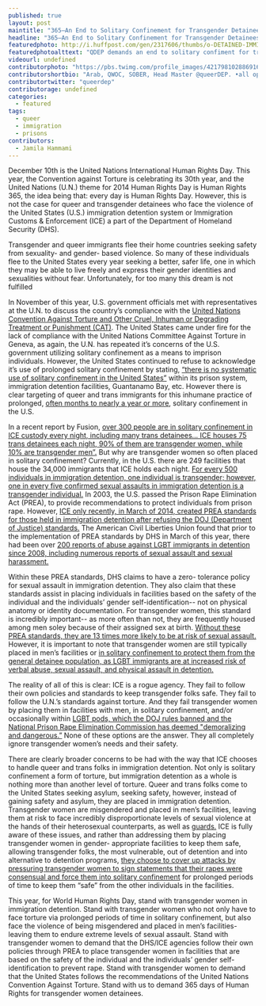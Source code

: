 ```yaml
---
published: true
layout: post
maintitle: "365—An End to Solitary Confinement for Transgender Detainees - {Young}ist"
headline: "365—An End to Solitary Confinement for Transgender Detainees"
featuredphoto: http://i.huffpost.com/gen/2317606/thumbs/o-DETAINED-IMMIGRANTS-facebook.jpg
featuredphotoalttext: "QDEP demands an end to solitary confiment for trans migrant detainees facing deportation - photo credit: HuffPO" 
videourl: undefined
contributorphoto: "https://pbs.twimg.com/profile_images/421798102886916096/OleCDmct.png"
contributorshortbio: "Arab, QWOC, SOBER, Head Master @queerDEP. •all opinions are my own•"
contributortwitter: "queerdep"
contributorage: undefined
categories: 
  - featured
tags: 
  - queer
  - immigration
  - prisons
contributors: 
  - Jamila Hammami
---
```

December 10th is the United Nations International Human Rights Day. This year, the Convention against Torture is celebrating its 30th year, and the United Nations (U.N.) theme for 2014 Human Rights Day is Human Rights 365, the idea being that: every day is Human Rights Day. However, this is not the case for queer and transgender detainees who face the violence of the United States (U.S.) immigration detention system or Immigration Customs & Enforcement (ICE) a part of the Department of Homeland Security (DHS).

Transgender and queer immigrants flee their home countries seeking safety from sexuality- and gender- based violence. So many of these individuals flee to the United States every year seeking a better, safer life, one in which they may be able to live freely and express their gender identities and sexualities without fear. Unfortunately, for too many this dream is not fulfilled

In November of this year, U.S. government officials met with representatives at the U.N. to discuss the country’s compliance with the [United Nations Convention Against Torture and Other Cruel, Inhuman or Degrading Treatment or Punishment (CAT)](http://www.hrweb.org/legal/cat.html). The United States came under fire for the lack of compliance with the United Nations Committee Against Torture in Geneva, as again, the U.N. has repeated it’s concerns of the U.S. government utilizing solitary confinement as a means to imprison individuals. However, the United States continued to refuse to acknowledge it’s use of prolonged solitary confinement by stating, [“there is no systematic use of solitary confinement in the United States”](http://www.google.com/url?q=http%3A%2F%2Fsolitarywatch.com%2F2014%2F10%2F14%2Fu-s-government-tells-un-committee-on-torture-there-is-no-systematic-use-of-solitary-confinement-in-the-united-states%2F&sa=D&sntz=1&usg=AFQjCNGY01bBN23ZedNpgGd4kU7GtMSJQA) within its prison system, immigration detention facilities, Guantanamo Bay, etc. However there is clear targeting of queer and trans immigrants for this inhumane practice of prolonged, [often months to nearly a year or more](http://www.upworthy.com/they-put-her-in-solitary-confinement-for-7-months-before-that-she-was-in-a-prison-full-of-men), solitary confinement in the U.S. 

In a recent report by Fusion, [over 300 people are in solitary confinement in ICE custody every night, including many trans detainees… ICE houses 75 trans detainees each night, 90% of them are transgender women, while 10% are transgender men”.](http://interactive.fusion.net/trans/) But why are transgender women so often placed in solitary confinement? Currently, in the U.S. there are 249 facilities that house the 34,000 immigrants that ICE holds each night. [For every 500 individuals in immigration detention, one individual is transgender; however, one in every five confirmed sexual assaults in immigration detention is a transgender individual.](http://interactive.fusion.net/trans/)  In 2003, the U.S. passed the Prison Rape Elimination Act (PREA), to provide recommendations to protect individuals from prison rape. However, [ICE only recently, in March of 2014, created PREA standards for those held in immigration detention after refusing the DOJ (Department of Justice) standards.](https://www.federalregister.gov/articles/2014/03/07/2014-04675/standards-to-prevent-detect-and-respond-to-sexual-abuse-and-assault-in-confinement-facilities) The American Civil Liberties Union found that prior to the implementation of PREA standards by DHS in March of this year, there had been over [200 reports of abuse against LGBT immigrants in detention since 2008, including numerous reports of sexual assault and sexual harassment.](https://www.aclu.org/sexual-abuse-immigration-detention)

Within these PREA standards, DHS claims to have a zero- tolerance policy for sexual assault in immigration detention. They also claim that these standards assist in placing individuals in facilities based on the safety of the individual and the individuals’ gender self-identification-- not on physical anatomy or identity documentation. For transgender women, this standard is incredibly important-- as more often than not, they are frequently housed among men soley because of their assigned sex at birth. [Without these PREA standards, they are 13 times more likely to be at risk of sexual assault.](https://www.americanprogress.org/issues/lgbt/report/2014/04/02/86976/how-the-prison-rape-elimination-act-helps-lgbt-immigrants-in-detention/) However, it is important to note that transgender women are still typically placed in men’s facilities or [in solitary confinement to protect them from the general detainee population, as LGBT immigrants are at increased risk of verbal abuse, sexual assault, and physical assault in detention.](http://cdn.americanprogress.org/wp-content/uploads/2013/11/ImmigrationEnforcement.pdf)

The reality of all of this is clear: ICE is a rogue agency. They fail to follow their own policies and standards to keep transgender folks safe. They fail to follow the U.N.’s standards against torture. And they fail transgender women by placing them in facilities with men, in solitary confinement, and/or occasionally within [LGBT pods, which the DOJ rules banned and the National Prison Rape Elimination Commission has deemed "demoralizing and dangerous.”](http://transgenderlawcenter.org/archives/9993) None of these options are the answer. They all completely ignore transgender women’s needs and their safety.

There are clearly broader concerns to be had with the way that ICE chooses to handle queer and trans folks in immigration detention. Not only is solitary confinement a form of torture, but immigration detention as a whole is nothing more than another level of torture. Queer and trans folks come to the United States seeking asylum, seeking safety, however, instead of gaining safety and asylum, they are placed in immigration detention. Transgender women are misgendered and placed in men’s facilities, leaving them at risk to face incredibly disproportionate levels of sexual violence at the hands of their heterosexual counterparts, as well as [guards.](http://interactive.fusion.net/trans/) ICE is fully aware of these issues, and rather than addressing them by placing transgender women in gender- appropriate facilities to keep them safe, allowing transgender folks, the most vulnerable, out of detention and into alternative to detention programs, [they choose to cover up attacks by pressuring transgender women to sign statements that their rapes were consensual and force them into solitary confinement](http://www.advocate.com/politics/transgender/2014/08/11/transgender-immigration-detainee-solitary-confinement-following) for prolonged periods of time to keep them “safe” from the other individuals in the facilities.
                    
This year, for World Human Rights Day, stand with transgender women in immigration detention. Stand with transgender women who not only have to face torture via prolonged periods of time in solitary confinement, but also face the violence of being misgendered and placed in men’s facilities- leaving them to endure extreme levels of sexual assault. Stand with transgender women to demand that the DHS/ICE agencies follow their own policies through PREA to place transgender women in facilities that are based on the safety of the individual and the individuals’ gender self-identification to prevent rape. Stand with transgender women to demand that the United States follows the recommendations of the United Nations Convention Against Torture. Stand with us to demand 365 days of Human Rights for transgender women detainees.
